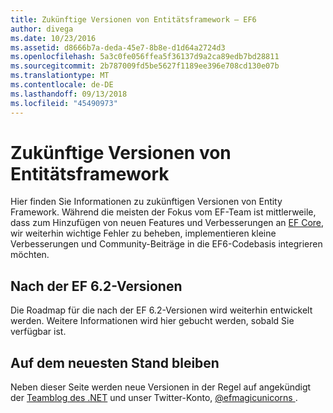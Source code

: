 ```yaml
---
title: Zukünftige Versionen von Entitätsframework – EF6
author: divega
ms.date: 10/23/2016
ms.assetid: d8666b7a-deda-45e7-8b8e-d1d64a2724d3
ms.openlocfilehash: 5a3c0fe056ffea5f36137d9a2ca89edb7bd28811
ms.sourcegitcommit: 2b787009fd5be5627f1189ee396e708cd130e07b
ms.translationtype: MT
ms.contentlocale: de-DE
ms.lasthandoff: 09/13/2018
ms.locfileid: "45490973"
---
```

# <a name="future-versions-of-entity-framework"></a>Zukünftige Versionen von Entitätsframework 
Hier finden Sie Informationen zu zukünftigen Versionen von Entity Framework.
Während die meisten der Fokus vom EF-Team ist mittlerweile, dass zum Hinzufügen von neuen Features und Verbesserungen an [EF Core](https://docs.microsoft.com/en-us/ef/core/index), wir weiterhin wichtige Fehler zu beheben, implementieren kleine Verbesserungen und Community-Beiträge in die EF6-Codebasis integrieren möchten.

## <a name="post-ef-62-releases"></a>Nach der EF 6.2-Versionen

Die Roadmap für die nach der EF 6.2-Versionen wird weiterhin entwickelt werden. Weitere Informationen wird hier gebucht werden, sobald Sie verfügbar ist.
 
## <a name="staying-up-to-date"></a>Auf dem neuesten Stand bleiben  
  
Neben dieser Seite werden neue Versionen in der Regel auf angekündigt der [Teamblog des .NET](https://blogs.msdn.microsoft.com/dotnet/tag/entity-framework/) und unser Twitter-Konto, [ @efmagicunicorns ](http://twitter.com/efmagicunicorns).
  